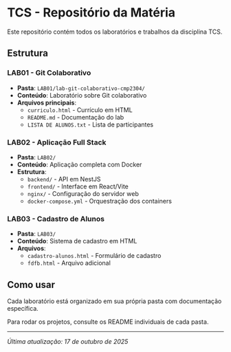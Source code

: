 # TCS - Repositório da Matéria

Este repositório contém todos os laboratórios e trabalhos da disciplina TCS.

## Estrutura

### LAB01 - Git Colaborativo

- **Pasta**: `LAB01/lab-git-colaborativo-cmp2304/`
- **Conteúdo**: Laboratório sobre Git colaborativo
- **Arquivos principais**:
  - `curriculo.html` - Currículo em HTML
  - `README.md` - Documentação do lab
  - `LISTA DE ALUNOS.txt` - Lista de participantes

### LAB02 - Aplicação Full Stack

- **Pasta**: `LAB02/`
- **Conteúdo**: Aplicação completa com Docker
- **Estrutura**:
  - `backend/` - API em NestJS
  - `frontend/` - Interface em React/Vite
  - `nginx/` - Configuração do servidor web
  - `docker-compose.yml` - Orquestração dos containers

### LAB03 - Cadastro de Alunos

- **Pasta**: `LAB03/`
- **Conteúdo**: Sistema de cadastro em HTML
- **Arquivos**:
  - `cadastro-alunos.html` - Formulário de cadastro
  - `fdfb.html` - Arquivo adicional

## Como usar

Cada laboratório está organizado em sua própria pasta com documentação específica.

Para rodar os projetos, consulte os README individuais de cada pasta.

---

_Última atualização: 17 de outubro de 2025_
